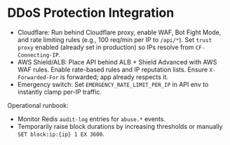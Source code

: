 # DDoS Protection Integration

- Cloudflare: Run behind Cloudflare proxy, enable WAF, Bot Fight Mode, and rate limiting rules (e.g., 100 req/min per IP to `/api/*`). Set `trust proxy` enabled (already set in production) so IPs resolve from `CF-Connecting-IP`.
- AWS Shield/ALB: Place API behind ALB + Shield Advanced with AWS WAF rules. Enable rate-based rules and IP reputation lists. Ensure `X-Forwarded-For` is forwarded; app already respects it.
- Emergency switch: Set `EMERGENCY_RATE_LIMIT_PER_IP` in API env to instantly clamp per-IP traffic.

Operational runbook:
- Monitor Redis `audit-log` entries for `abuse.*` events.
- Temporarily raise block durations by increasing thresholds or manually `SET block:ip:{ip} 1 EX 3600`.


